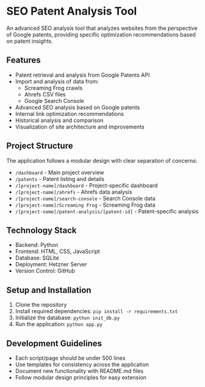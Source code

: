 # SEO Patent Analysis Tool

An advanced SEO analysis tool that analyzes websites from the perspective of Google patents, providing specific optimization recommendations based on patent insights.

## Features

- Patent retrieval and analysis from Google Patents API
- Import and analysis of data from:
  - Screaming Frog crawls
  - Ahrefs CSV files
  - Google Search Console
- Advanced SEO analysis based on Google patents
- Internal link optimization recommendations
- Historical analysis and comparison
- Visualization of site architecture and improvements

## Project Structure

The application follows a modular design with clear separation of concerns:

- `/dashboard` - Main project overview
- `/patents` - Patent listing and details
- `/[project-name]/dashboard` - Project-specific dashboard
- `/[project-name]/ahrefs` - Ahrefs data analysis
- `/[project-name]/search-console` - Search Console data
- `/[project-name]/Screaming Frog` - Screaming Frog data
- `/[project-name]/patent-analysis/[patent-id]` - Patent-specific analysis

## Technology Stack

- Backend: Python
- Frontend: HTML, CSS, JavaScript
- Database: SQLite
- Deployment: Hetzner Server
- Version Control: GitHub

## Setup and Installation

1. Clone the repository
2. Install required dependencies: `pip install -r requirements.txt`
3. Initialize the database: `python init_db.py`
4. Run the application: `python app.py`

## Development Guidelines

- Each script/page should be under 500 lines
- Use templates for consistency across the application
- Document new functionality with README.md files
- Follow modular design principles for easy extension
